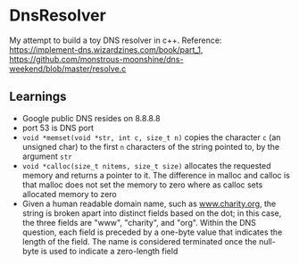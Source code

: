 # DnsResolver

My attempt to build a toy DNS resolver in c++. Reference: https://implement-dns.wizardzines.com/book/part_1, https://github.com/monstrous-moonshine/dns-weekend/blob/master/resolve.c

## Learnings

- Google public DNS resides on 8.8.8.8
- port 53 is DNS port
- `void *memset(void *str, int c, size_t n)` copies the character `c` (an unsigned char) to the first `n` characters of the string pointed to, by the argument `str`
- `void *calloc(size_t nitems, size_t size)` allocates the requested memory and returns a pointer to it. The difference in malloc and calloc is that malloc does not set the memory to zero where as calloc sets allocated memory to zero
- Given a human readable domain name, such as www.charity.org, the string is broken apart into distinct fields based on the dot; in this case, the three fields are "www", "charity", and "org". Within the DNS question, each field is preceded by a one-byte value that indicates the length of the field. The name is considered terminated once the null-byte is used to indicate a zero-length field
